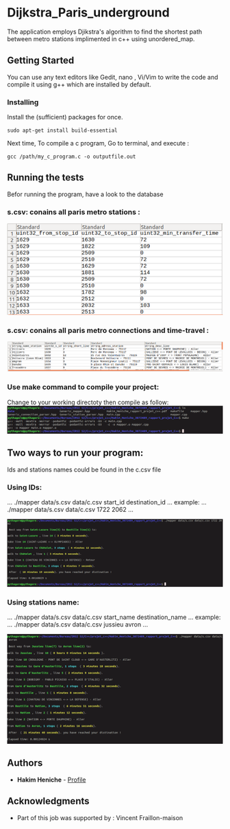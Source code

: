 # Dijkstra_Paris_underground
The application employs Djikstra's algorithm to find the shortest path between metro stations implimented in c++ using unordered_map.

## Getting Started
You can use any text editors like Gedit, nano , Vi/Vim to write the code and compile it using g++ which are installed by default.



### Installing
Install the (sufficient) packages for once.

```
sudo apt-get install build-essential
```
Next time, To compile a c program, Go to terminal, and execute :

```
gcc /path/my_c_program.c -o outputfile.out
```

## Running the tests
Befor running the program, have a look to the database
### s.csv: conains all paris metro stations :
![alt text ](https://github.com/eniche-akim/Dijkstra_Paris_underground/blob/master/data/connections.png)
### s.csv: conains all paris metro connections and time-travel :
![alt text ](https://github.com/eniche-akim/Dijkstra_Paris_underground/blob/master/data/stations.png)


### Use make command to compile your project:
Change to your working directoty then compile as follow:
![alt text ](https://github.com/eniche-akim/Dijkstra_Paris_underground/blob/master/data/compile.png)

## Two ways to run your program:
Ids and stations names could be found in the c.csv file

### Using IDs:

...
./mapper data/s.csv data/c.csv start_id destination_id
...
example:
...
./mapper data/s.csv data/c.csv 1722 2062
...

![alt text ](https://github.com/eniche-akim/Dijkstra_Paris_underground/blob/master/data/IDs.png)
### Using stations name:

...
./mapper data/s.csv data/c.csv start_name destination_name
...
example:
...
./mapper data/s.csv data/c.csv jussieu avron
...

![alt text ](https://github.com/eniche-akim/Dijkstra_Paris_underground/blob/master/data/name_stations.png)




## Authors
* **Hakim Heniche**  - [Profile](https://github.com/eniche-akim)

## Acknowledgments
* Part of this job was supported by : Vincent Fraillon-maison  
